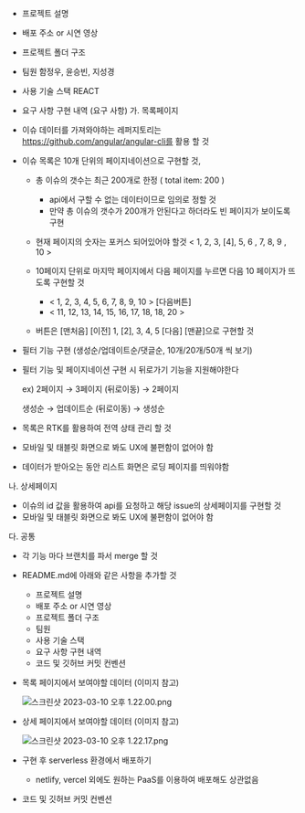 
- 프로젝트 설명
  
- 배포 주소 or 시연 영상
  
- 프로젝트 폴더 구조
  
- 팀원
  함정우, 윤승빈, 지성경
  
- 사용 기술 스택
  REACT
  
- 요구 사항 구현 내역
(요구 사항)
가. 목록페이지

- 이슈 데이터를 가져와야하는 레퍼지토리는 https://github.com/angular/angular-cli를 활용 할 것
- 이슈 목록은 10개 단위의 페이지네이션으로 구현할 것,
    - 총 이슈의 갯수는 최근 200개로 한정 ( total item: 200 )
        - api에서 구할 수 없는 데이터이므로 임의로 정할 것
        - 만약 총 이슈의 갯수가 200개가 안된다고 하더라도 빈 페이지가 보이도록 구현
        
    - 현재 페이지의 숫자는 포커스 되어있어야 할것 < 1, 2, 3, [4], 5, 6 , 7, 8, 9 , 10 >
    - 10페이지 단위로 마지막 페이지에서 다음 페이지를 누르면 다음 10 페이지가 뜨도록 구현할 것
        - < 1, 2, 3, 4, 5, 6, 7, 8, 9, 10 > [다음버튼]
        - < 11, 12, 13, 14, 15, 16, 17, 18, 18, 20 >
        
    - 버튼은 [맨처음] [이전] 1, [2], 3, 4, 5 [다음] [맨끝]으로 구현할 것

- 필터 기능 구현 (생성순/업데이트순/댓글순, 10개/20개/50개 씩 보기)
- 필터 기능 및 페이지네이션 구현 시 뒤로가기 기능을 지원해야한다
    
    ex) 2페이지 → 3페이지 (뒤로이동) → 2페이지
    
     생성순 → 업데이트순 (뒤로이동) → 생성순
    
- 목록은 RTK를 활용하여 전역 상태 관리 할 것
- 모바일 및 태블릿 화면으로 봐도 UX에 불편함이 없어야 함
- 데이터가 받아오는 동안 리스트 화면은 로딩 페이지를 띄워야함

나. 상세페이지

- 이슈의 id 값을 활용하여 api를 요청하고 해당 issue의 상세페이지를 구현할 것
- 모바일 및 태블릿 화면으로 봐도 UX에 불편함이 없어야 함

다. 공통

- 각 기능 마다 브랜치를 파서 merge 할 것
- README.md에 아래와 같은 사항을 추가할 것
    - 프로젝트 설명
    - 배포 주소 or 시연 영상
    - 프로젝트 폴더 구조
    - 팀원
    - 사용 기술 스택
    - 요구 사항 구현 내역
    - 코드 및 깃허브 커밋 컨벤션

- 목록 페이지에서 보여야할 데이터 (이미지 참고)
    
    ![스크린샷 2023-03-10 오후 1.22.00.png](https://s3-us-west-2.amazonaws.com/secure.notion-static.com/4e436bc1-aeba-40dd-a9f0-98c26669a205/%E1%84%89%E1%85%B3%E1%84%8F%E1%85%B3%E1%84%85%E1%85%B5%E1%86%AB%E1%84%89%E1%85%A3%E1%86%BA_2023-03-10_%E1%84%8B%E1%85%A9%E1%84%92%E1%85%AE_1.22.00.png)
    

- 상세 페이지에서 보여야할 데이터 (이미지 참고)
    
    ![스크린샷 2023-03-10 오후 1.22.17.png](https://s3-us-west-2.amazonaws.com/secure.notion-static.com/2bd50267-9fd7-4d56-8d48-4bf2f672899b/%E1%84%89%E1%85%B3%E1%84%8F%E1%85%B3%E1%84%85%E1%85%B5%E1%86%AB%E1%84%89%E1%85%A3%E1%86%BA_2023-03-10_%E1%84%8B%E1%85%A9%E1%84%92%E1%85%AE_1.22.17.png)
    

- 구현 후 serverless 환경에서 배포하기
    - netlify, vercel 외에도 원하는 PaaS를 이용하여 배포해도 상관없음


- 코드 및 깃허브 커밋 컨벤션

  
